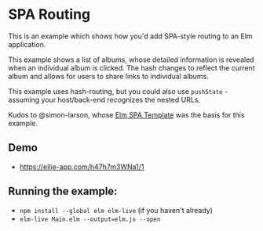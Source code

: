 # SPA Routing

This is an example which shows how you'd add SPA-style routing to an Elm
application.

This example shows a list of albums, whose detailed information is revealed
when an individual album is clicked. The hash changes to reflect the current
album and allows for users to share links to individual albums.

This example uses hash-routing, but you could also use `pushState` - assuming
your host/back-end recognizes the nested URLs.

Kudos to @simon-larson, whose [Elm SPA Template](http://github.com:simon-larsson/elm-spa-template.git) was the basis for this
example.

## Demo
- https://ellie-app.com/h47h7m3WNa1/1

## Running the example:
- `npm install --global elm elm-live` (if you haven't already)
- `elm-live Main.elm --output=elm.js --open`

